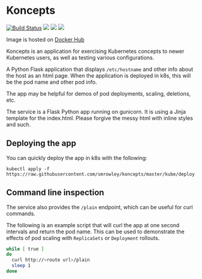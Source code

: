 # Koncepts

[![Build Status](https://travis-ci.org/game-of-things/game-room-service.svg?branch=master)](https://travis-ci.org/game-of-things/game-room-service)
[![](https://images.microbadger.com/badges/commit/srowley/koncepts.svg)](https://microbadger.com/images/srowley/koncepts "Get your own commit badge on microbadger.com")
[![](https://images.microbadger.com/badges/image/srowley/koncepts.svg)](https://microbadger.com/images/srowley/koncepts "Get your own image badge on microbadger.com")
[![](https://images.microbadger.com/badges/version/srowley/koncepts.svg)](https://microbadger.com/images/srowley/koncepts "Get your own version badge on microbadger.com")

Image is hosted on [Docker Hub](https://hub.docker.com/r/srowley/koncepts)

Koncepts is an application for exercising Kubernetes concepts to newer Kubernetes users, as well as testing various configurations.

A Python Flask application that displays `/etc/hostname` and other info about the host as an html page. When the application is deployed in k8s, this will be the pod name and other pod info.

The app may be helpful for demos of pod deployments, scaling, deletions, etc.

The service is a Flask Python app running on gunicorn. It is using a Jinja template for the index.html. Please forgive the messy html with inline styles and such.

## Deploying the app

You can quickly deploy the app in k8s with the following:

```
kubectl apply -f https://raw.githubusercontent.com/smrowley/koncepts/master/kube/deploy.yaml
```

## Command line inspection

The service also provides the `/plain` endpoint, which can be useful for curl commands.

The following is an example script that will curl the app at one second intervals and return the pod name. This can be used to demonstrate the effects of pod scaling with `ReplicaSets` or `Deployment` rollouts.

```sh
while [ true ]
do
  curl http://<route url>/plain
  sleep 1
done
```